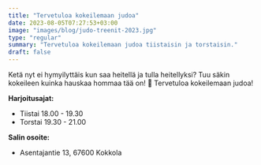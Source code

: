 ```yaml
---
title: "Tervetuloa kokeilemaan judoa"
date: 2023-08-05T07:27:53+03:00
image: "images/blog/judo-treenit-2023.jpg"
type: "regular"
summary: "Tervetuloa kokeilemaan judoa tiistaisin ja torstaisin."
draft: false
---
```

Ketä nyt ei hymyilyttäis kun saa heitellä ja tulla heitellyksi? Tuu säkin kokeileen kuinka hauskaa hommaa tää on! 🤗 Tervetuloa kokeilemaan judoa!

**Harjoitusajat:**  

- Tiistai 18.00 - 19.30
- Torstai 19.30 - 21.00

**Salin osoite:**  

- Asentajantie 13, 67600 Kokkola
